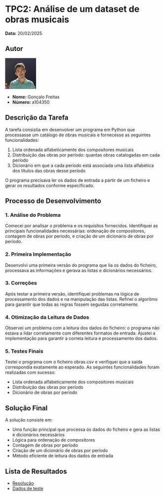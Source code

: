 # TPC2: Análise de um dataset de obras musicais

**Data:** 20/02/2025

## Autor
<img src="../bart.png" alt="bart" width="100" height="100">

- **Nome:** Gonçalo Freitas  
- **Número:** a104350  

## Descrição da Tarefa

A tarefa consistia em desenvolver um programa em Python que processasse um catálogo de obras musicais e fornecesse as seguintes funcionalidades:

1. Lista ordenada alfabeticamente dos compositores musicais
2. Distribuição das obras por período: quantas obras catalogadas em cada período
3. Dicionário em que a cada período está associada uma lista alfabética dos títulos das obras desse período

O programa precisava ler os dados de entrada a partir de um ficheiro e gerar os resultados conforme especificado.

## Processo de Desenvolvimento

### 1. Análise do Problema
Comecei por analisar o problema e os requisitos fornecidos. Identifiquei as principais funcionalidades necessárias: ordenação de compositores, contagem de obras por período, e criação de um dicionário de obras por período.

### 2. Primeira Implementação
Desenvolvi uma primeira versão do programa que lia os dados do ficheiro, processava as informações e gerava as listas e dicionários necessários.

### 3. Correções
Após testar a primeira versão, identifiquei problemas na lógica de processamento dos dados e na manipulação das listas. Refinei o algoritmo para garantir que todas as regras fossem seguidas corretamente.

### 4. Otimização da Leitura de Dados
Observei um problema com a leitura dos dados do ficheiro: o programa não estava a lidar corretamente com diferentes formatos de entrada. Ajustei a implementação para garantir a correta leitura e processamento dos dados.

### 5. Testes Finais
Testei o programa com o ficheiro obras.csv e verifiquei que a saída correspondia exatamente ao esperado. As seguintes funcionalidades foram realizadas com sucesso:
- Lista ordenada alfabeticamente dos compositores musicais
- Distribuição das obras por período
- Dicionário de obras por período

## Solução Final

A solução consiste em:
- Uma função principal que processa os dados do ficheiro e gera as listas e dicionários necessários
- Lógica para ordenação de compositores
- Contagem de obras por período
- Criação de um dicionário de obras por período
- Método eficiente de leitura dos dados de entrada

## Lista de Resultados
- [Resolução](tpc2.py)
- [Dados de teste](obras.csv)
